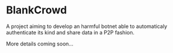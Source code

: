 # BlankCrowd
A project aiming to develop an harmful botnet able to automaticaly authenticate its kind and share data in a P2P fashion.

More details coming soon...